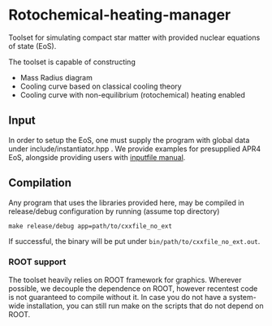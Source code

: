 # Rotochemical-heating-manager

Toolset for simulating compact star matter with provided nuclear equations of state (EoS).

The toolset is capable of constructing
- Mass Radius diagram
- Cooling curve based on classical cooling theory
- Cooling curve with non-equilibrium (rotochemical) heating enabled

## Input

In order to setup the EoS, one must supply the program with global data under include/instantiator.hpp . We provide examples for presupplied APR4 EoS, alongside providing users with [inputfile manual](https://silence2107.github.io/Rotochemical-heating-manager/data_input/what_data_program_need.html).

## Compilation

Any program that uses the libraries provided here, may be compiled in release/debug configuration by running (assume top directory)
```
make release/debug app=path/to/cxxfile_no_ext
```
If successful, the binary will be put under `bin/path/to/cxxfile_no_ext.out`.

### ROOT support

The toolset heavily relies on ROOT framework for graphics. Wherever possible, we decouple the dependence on ROOT, however recentest code is not guaranteed to compile without it. In case you do not have a system-wide installation, you can still run make on the scripts that do not depend on ROOT.
